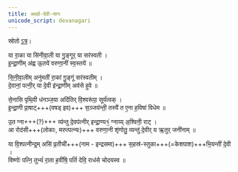 ```yaml
---
title: अथर्व-देवी-यागः
unicode_script: devanagari
---
```


स्रोतो [ऽत्र](https://github.com/somasushma/tex-files/blob/master/AVdevIyAga/AV_devI_yAga.tex)।

या रा॒का या सि॑नीवा॒ली या गु॒ङ्गूर् या सर॑स्वती ।  
इ॒न्द्रा॒णीम् अ॑ह्व ऊ॒तये॑ वरुणा॒नीं स्व॒स्तये॑ ॥  

सि॒नी॒वा॒लीम् अनु॑मतीं रा॒कां गु॒ङ्गूं सर॑स्वतीम् ।  
दे॒वानां॒ पत्नी॒र् या दे॒वी इ॑न्द्रा॒णीम् अव॑से हुवे ॥

से॒नासि पृथि॒वी ध॑नञ्ज॒या अदि॑तिर् वि॒श्वरू॑पा॒ सूर्य॑त्वक् ।  
इ॒न्द्रा॒णी प्रा॒षाट्+++(वषड् इव)+++ स॒ञ्जय॑न्ती॒ तस्यै॑ त ए॒ना ह॒विषा॑ विधेम ॥

उ॒त ग्ना+++(?)+++ व्य॑न्तु दे॒वप॑त्नीर् इन्द्रा॒ण्य१॒॑ ग्नाय्य् अ॒श्विनी॒ राट् ।  
आ रोद॑सी+++(लोकाः, मरुत्पत्न्यः)+++ वरुणा॒नी शृ॑णोतु॒ व्यन्तु॑ दे॒वीर् य ऋ॒तुर् जनी॑नाम् ॥  

या वि॒श्पत्नीन्द्र॒म् असि॑ प्र॒तीची॑+++(नाम - इन्द्रसमा)+++ स॒हस्र॑-स्तुका+++(=केशपाश)+++भि॒यन्ती॑ दे॒वी ।  
विष्णोः॑ पत्नि॒ तुभ्यं॑ रा॒ता ह॒वींषि॒ पतिं॑ देवि॒ राध॑से चोदयस्व ॥
